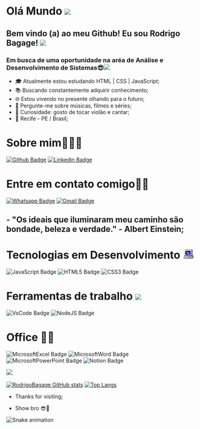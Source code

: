 # Olá Mundo <img src=https://github.com/TheDudeThatCode/TheDudeThatCode/blob/master/Assets/Earth.gif width="30">
## Bem vindo (a) ao meu Github! Eu sou Rodrigo Bagage! <img src=https://github.com/TheDudeThatCode/TheDudeThatCode/blob/master/Assets/wave.gif width="30">
### Em busca de uma oportunidade na aréa de Análise e Desenvolvimento de Sistemas😎<img src=https://github.com/TheDudeThatCode/TheDudeThatCode/blob/master/Assets/coin.gif width="30"> 

- 🎓 Atualmente estou estudando HTML | CSS | JavaScript;
- 📚 Buscando constantemente adquirir conhecimento;
- 🌐 Estou vivendo no presente olhando para o futuro;
- 🎨 Pergunte-me sobre músicas, filmes e séries;
- 🎻 Curiosidade: gosto de tocar violão e cantar;
- 📍  Recife - PE / Brasil;

# Sobre mim🕵🏽‍♂️

[![Github Badge](https://img.shields.io/badge/-Github-000?style=flat-square&logo=Github&logoColor=white&link=https://github.com/RodrigoBagage)](https://github.com/RodrigoBagage) [![Linkedin Badge](https://img.shields.io/badge/-LinkedIn-blue?style=flat-square&logo=Linkedin&logoColor=white&link=https://www.linkedin.com/in/rodrigo-queiroz-461522128/)](https://www.linkedin.com/in/rodrigo-queiroz-461522128/)

# Entre em contato comigo📲📩

[![Whatsapp Badge](https://img.shields.io/badge/WhatsApp-25D366?style=for-the-badge&logo=whatsapp&logoColor=white&link=https://api.whatsapp.com/send?phone=5581987801135&text=Bagage)](https://api.whatsapp.com/send?phone=5581987801135&text=Bagage) [![Gmail Badge](https://img.shields.io/badge/Gmail-D14836?style=for-the-badge&logo=gmail&logoColor=white&email=rodrigojosequeiroz@gmail.com)](https://accounts.google.com/SignOutOptions?hl=pt-BR&continue=https://mail.google.com&service=mail)

         
## - "Os ideais que iluminaram meu caminho são bondade, beleza e verdade." - Albert Einstein;

# Tecnologias em Desenvolvimento <img src=https://github.com/TheDudeThatCode/TheDudeThatCode/blob/master/Assets/PC.gif width="30">
![JavaScript Badge](https://img.shields.io/badge/JavaScript-323330?style=for-the-badge&logo=javascript&logoColor=F7DF1E)
![HTML5 Badge](https://img.shields.io/badge/HTML5-E34F26?style=for-the-badge&logo=html5&logoColor=white)
![CSS3 Badge](https://img.shields.io/badge/CSS3-1572B6?style=for-the-badge&logo=css3&logoColor=white)


# Ferramentas de trabalho <img src=https://github.com/TheDudeThatCode/TheDudeThatCode/blob/master/Assets/Rocket.gif width="30">

![VsCode Badge](https://img.shields.io/badge/Visual_Studio_Code-0078D4?style=for-the-badge&logo=visual%20studio%20code&logoColor=white)
![NodeJS Badge](https://img.shields.io/badge/Node.js-339933?style=for-the-badge&logo=nodedotjs&logoColor=white)

 # Office 👨‍💻
 ![MicrosoftExcel Badge](https://img.shields.io/badge/Microsoft_Excel-217346?style=for-the-badge&logo=microsoft-excel&logoColor=white)
 ![MicrosoftWord Badge](https://img.shields.io/badge/Microsoft_Word-2B579A?style=for-the-badge&logo=microsoft-word&logoColor=white)
 ![MicrosoftPowerPoint Badge](https://img.shields.io/badge/Microsoft_PowerPoint-B7472A?style=for-the-badge&logo=microsoft-powerpoint&logoColor=white)
 ![Notion Badge](https://img.shields.io/badge/Notion-000000?style=for-the-badge&logo=notion&logoColor=white)
 
 <img src=https://github.com/TheDudeThatCode/TheDudeThatCode/blob/master/Assets/powerup.gif width="30">

[![RodrigoBagage GitHub stats](https://github-readme-stats.vercel.app/api?username=RodrigoBagage)](https://github.com/RodrigoBagage/github-readme-stats)
[![Top Langs](https://github-readme-stats.vercel.app/api/top-langs/?username=RodrigoBagage)](https://github.com/RodrigoBagage/github-readme-stats)

- Thanks for visiting;

- Show bro 😎💙 

![Snake animation](https://github.com/RodrigoBagage/RodrigoBagage/blob/output/github-contribution-grid-snake.svg)




